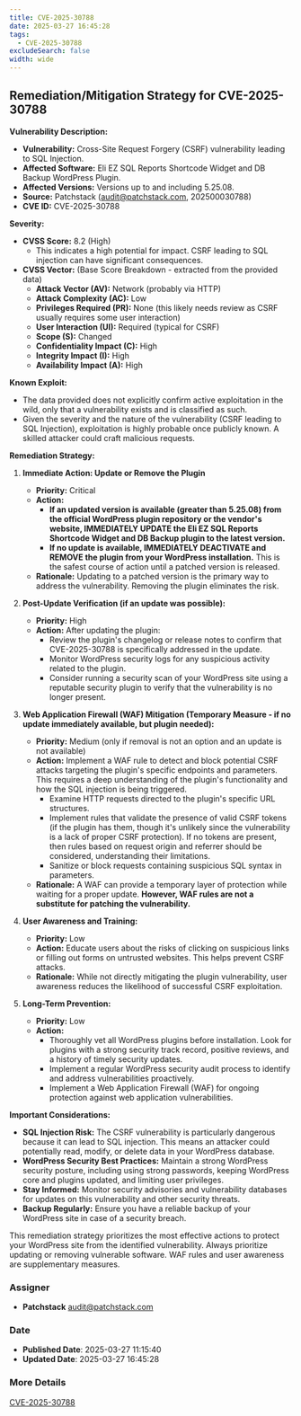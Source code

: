 ```yaml
---
title: CVE-2025-30788
date: 2025-03-27 16:45:28
tags:
  - CVE-2025-30788
excludeSearch: false
width: wide
---
```


## Remediation/Mitigation Strategy for CVE-2025-30788

**Vulnerability Description:**

*   **Vulnerability:** Cross-Site Request Forgery (CSRF) vulnerability leading to SQL Injection.
*   **Affected Software:** Eli EZ SQL Reports Shortcode Widget and DB Backup WordPress Plugin.
*   **Affected Versions:** Versions up to and including 5.25.08.
*   **Source:** Patchstack (audit@patchstack.com, 202500030788)
*   **CVE ID:** CVE-2025-30788

**Severity:**

*   **CVSS Score:** 8.2 (High)
    *   This indicates a high potential for impact.  CSRF leading to SQL injection can have significant consequences.
*   **CVSS Vector:** (Base Score Breakdown - extracted from the provided data)
    *   **Attack Vector (AV):** Network (probably via HTTP)
    *   **Attack Complexity (AC):** Low
    *   **Privileges Required (PR):** None (this likely needs review as CSRF usually requires some user interaction)
    *   **User Interaction (UI):** Required (typical for CSRF)
    *   **Scope (S):** Changed
    *   **Confidentiality Impact (C):** High
    *   **Integrity Impact (I):** High
    *   **Availability Impact (A):** High

**Known Exploit:**

*   The data provided does not explicitly confirm active exploitation in the wild, only that a vulnerability exists and is classified as such.
*   Given the severity and the nature of the vulnerability (CSRF leading to SQL Injection), exploitation is highly probable once publicly known. A skilled attacker could craft malicious requests.

**Remediation Strategy:**

1.  **Immediate Action: Update or Remove the Plugin**

    *   **Priority:** Critical
    *   **Action:**
        *   **If an updated version is available (greater than 5.25.08) from the official WordPress plugin repository or the vendor's website, IMMEDIATELY UPDATE the Eli EZ SQL Reports Shortcode Widget and DB Backup plugin to the latest version.**
        *   **If no update is available, IMMEDIATELY DEACTIVATE and REMOVE the plugin from your WordPress installation.** This is the safest course of action until a patched version is released.
    *   **Rationale:** Updating to a patched version is the primary way to address the vulnerability. Removing the plugin eliminates the risk.

2.  **Post-Update Verification (if an update was possible):**

    *   **Priority:** High
    *   **Action:** After updating the plugin:
        *   Review the plugin's changelog or release notes to confirm that CVE-2025-30788 is specifically addressed in the update.
        *   Monitor WordPress security logs for any suspicious activity related to the plugin.
        *   Consider running a security scan of your WordPress site using a reputable security plugin to verify that the vulnerability is no longer present.

3.  **Web Application Firewall (WAF) Mitigation (Temporary Measure - if no update immediately available, but plugin needed):**

    *   **Priority:** Medium (only if removal is not an option and an update is not available)
    *   **Action:**  Implement a WAF rule to detect and block potential CSRF attacks targeting the plugin's specific endpoints and parameters.  This requires a deep understanding of the plugin's functionality and how the SQL injection is being triggered.
        *   Examine HTTP requests directed to the plugin's specific URL structures.
        *   Implement rules that validate the presence of valid CSRF tokens (if the plugin has them, though it's unlikely since the vulnerability is a lack of proper CSRF protection).  If no tokens are present, then rules based on request origin and referrer should be considered, understanding their limitations.
        *   Sanitize or block requests containing suspicious SQL syntax in parameters.
    *   **Rationale:** A WAF can provide a temporary layer of protection while waiting for a proper update. **However, WAF rules are not a substitute for patching the vulnerability.**

4.  **User Awareness and Training:**

    *   **Priority:** Low
    *   **Action:** Educate users about the risks of clicking on suspicious links or filling out forms on untrusted websites.  This helps prevent CSRF attacks.
    *   **Rationale:**  While not directly mitigating the plugin vulnerability, user awareness reduces the likelihood of successful CSRF exploitation.

5.  **Long-Term Prevention:**

    *   **Priority:** Low
    *   **Action:**
        *   Thoroughly vet all WordPress plugins before installation.  Look for plugins with a strong security track record, positive reviews, and a history of timely security updates.
        *   Implement a regular WordPress security audit process to identify and address vulnerabilities proactively.
        *   Implement a Web Application Firewall (WAF) for ongoing protection against web application vulnerabilities.

**Important Considerations:**

*   **SQL Injection Risk:** The CSRF vulnerability is particularly dangerous because it can lead to SQL injection. This means an attacker could potentially read, modify, or delete data in your WordPress database.
*   **WordPress Security Best Practices:**  Maintain a strong WordPress security posture, including using strong passwords, keeping WordPress core and plugins updated, and limiting user privileges.
*   **Stay Informed:** Monitor security advisories and vulnerability databases for updates on this vulnerability and other security threats.
*   **Backup Regularly:** Ensure you have a reliable backup of your WordPress site in case of a security breach.

This remediation strategy prioritizes the most effective actions to protect your WordPress site from the identified vulnerability.  Always prioritize updating or removing vulnerable software.  WAF rules and user awareness are supplementary measures.

### Assigner
- **Patchstack** <audit@patchstack.com>

### Date
- **Published Date**: 2025-03-27 11:15:40
- **Updated Date**: 2025-03-27 16:45:28

### More Details
[CVE-2025-30788](https://www.cvedetails.com/cve/CVE-2025-30788)